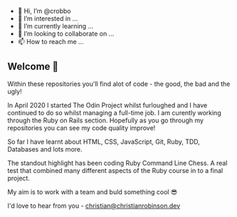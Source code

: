- 👋 Hi, I’m @crobbo
- 👀 I’m interested in ...
- 🌱 I’m currently learning ...
- 💞️ I’m looking to collaborate on ...
- 📫 How to reach me ...

## Welcome 👋 

Within these repositories you'll find alot of code - the good, the bad and the ugly! 

In April 2020 I started The Odin Project whilst furloughed and I have continued to do so whilst managing a full-time job. I am curently working through the Ruby on Rails section. Hopefully as you go through my repositories you can see my code quality improve! 

So far I have learnt about HTML, CSS, JavaScript, Git, Ruby, TDD, Databases and lots more. 

The standout highlight has been coding Ruby Command Line Chess. A real test that combined many different aspects of the Ruby course in to a final project.

My aim is to work with a team and buld something cool 😎 

I'd love to hear from you - christian@christianrobinson.dev
